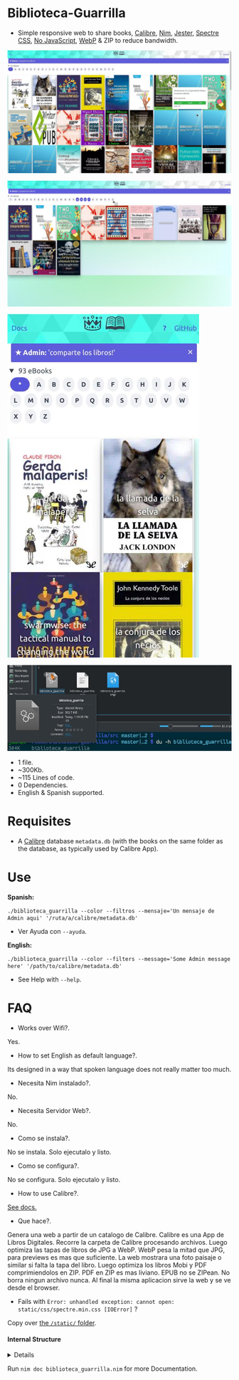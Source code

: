 # Biblioteca-Guarrilla

- Simple responsive web to share books, [Calibre](https://calibre-ebook.com), [Nim](https://nim-lang.org), [Jester](https://github.com/dom96/jester#jester), [Spectre CSS](https://picturepan2.github.io/spectre/getting-started.html), [No JavaScript](http://tonsky.me/blog/disenchantment), [WebP](https://developers.google.com/speed/webp) &amp; ZIP to reduce bandwidth.


![Biblioteca-Guarrilla](https://raw.githubusercontent.com/juancarlospaco/biblioteca-guarrilla/master/temp.jpg "Biblioteca-Guarrilla")


![Biblioteca-Guarrilla](https://raw.githubusercontent.com/juancarlospaco/biblioteca-guarrilla/master/temp1.jpg "Biblioteca-Guarrilla")


![Biblioteca-Guarrilla](https://raw.githubusercontent.com/juancarlospaco/biblioteca-guarrilla/master/temp2.jpg "Mobile Responsive")


![Biblioteca-Guarrilla](https://raw.githubusercontent.com/juancarlospaco/biblioteca-guarrilla/master/temp4.jpg "300Kb file size")


- 1 file.
- ~300Kb.
- ~115 Lines of code.
- 0 Dependencies.
- English & Spanish supported.


# Requisites

- A [Calibre](https://calibre-ebook.com) database `metadata.db` (with the books on the same folder as the database, as typically used by Calibre App).


# Use

**Spanish:**

```
./biblioteca_guarrilla --color --filtros --mensaje='Un mensaje de Admin aqui' '/ruta/a/calibre/metadata.db'
```

- Ver Ayuda con `--ayuda`.

**English:**

```
./biblioteca_guarrilla --color --filters --message='Some Admin message here' '/path/to/calibre/metadata.db'
```

- See Help with `--help`.


# FAQ

- Works over Wifi?.

Yes.

- How to set English as default language?.

Its designed in a way that spoken language does not really matter too much.

- Necesita Nim instalado?.

No.

- Necesita Servidor Web?.

No.

- Como se instala?.

No se instala. Solo ejecutalo y listo.

- Como se configura?.

No se configura. Solo ejecutalo y listo.

- How to use Calibre?.

[See docs.](https://calibre-ebook.com/help)

- Que hace?.

Genera una web a partir de un catalogo de Calibre.
Calibre es una App de Libros Digitales.
Recorre la carpeta de Calibre procesando archivos.
Luego optimiza las tapas de libros de JPG a WebP.
WebP pesa la mitad que JPG, para previews es mas que suficiente.
La web mostrara una foto paisaje o similar si falta la tapa del libro.
Luego optimiza los libros Mobi y PDF comprimiendolos en ZIP.
PDF en ZIP es mas liviano. EPUB no se ZIPean. No borra ningun archivo nunca.
Al final la misma aplicacion sirve la web y se ve desde el browser.

- Fails with `Error: unhandled exception: cannot open: static/css/spectre.min.css [IOError]` ?

Copy over [the `/static/` folder](https://github.com/juancarlospaco/biblioteca-guarrilla/tree/master/src/static/css).


#### Internal Structure

<details>

![Biblioteca-Guarrilla](https://raw.githubusercontent.com/juancarlospaco/biblioteca-guarrilla/master/dot.jpg "GraphViz Plot for Developers")

</details>


Run `nim doc biblioteca_guarrilla.nim` for more Documentation.
